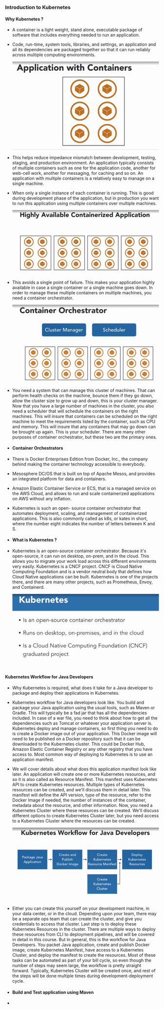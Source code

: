 ### Introduction to Kubernetes

#### Why Kubernetes ? 

* A container is a light weight, stand alone, executable package of software that includes everything needed to run an application.

* Code, run-time, system tools, libraries, and settings, an application and all its dependencies are packaged together so that it can run reliably across multiple computing environments.

  ![k8s1](images/k8s1.png)

* This helps reduce impedance mismatch between development, testing, staging, and production environment. An application typically consists of multiple containers such as one for the application code, another for web-cell work, another for messaging, for caching and so on. An application with multiple containers is a relatively easy to manage on a single machine.

* When only a single instance of each container is running. This is good during development phase of the application, but in production you want to run this application using multiple containers over multiple machines. 

  ![k8s2](images/k8s2.png)

* This avoids a single point of failure. This makes your application highly available in case a single container or a single machine goes down. In order to manage these multiple containers on multiple machines, you need a container orchestrator.

  ![k8s3](images/k8s3.png)

* You need a system that can manage this cluster of machines. That can perform health checks on the machine, bounce them if they go down, allow the cluster size to grow up and down, this is your cluster manager. Now that you have a large number of machines in the cluster, you also need a scheduler that will schedule the containers on the right machines. This will insure that containers can be scheduled on the right machine to meet the requirements listed by the container, such as CPU and memory. This will insure that any containers that may go down can be brought up again. This is your scheduler. There are many other purposes of container orchestrator, but these two are the primary ones.

* #### Container Orchestrators

* There is Docker Enterprises Edition from Docker, Inc., the company behind making the container technology accessible to everybody.

* Mesosphere DC/OS that is built on top of Apache Mesos, and provides an integrated platform for data and containers. 

* Amazon Elastic Container Service or ECS, that is a managed service on the AWS Cloud, and allows to run and scale containerized applications on AWS without any inflation. 

* Kubernetes is such an open- source container orchestrator that automates deployment, scaling, and management of containerized applications. This is also commonly called as k8s, or kates in short, where the number eight indicates the number of letters between K and S.

* #### What is Kubernetes ? 

* Kubernetes is an open-source container orchestrator. Because it's open-source, it can run on desktop, on-prem, and in the cloud. This allows you to migrate your work load across this different environments very easily. Kubernetes is a CNCF project. CNCF is Cloud Native Computing Foundation and is a vendor neutral body that defines how Cloud Native applications can be built. Kubernetes is one of the projects there, and there are many other projects, such as Prometheus, Envoy, and Containerd.

  ![k8s4](images/k8s4.png)

#### Kubernetes Workflow for Java Developers

* Why Kubernetes is required, what does it take for a Java developer to package and deploy their applications in Kubernetes.

* Kubernetes workflow for Java developers look like. You build and package your Java application using the usual tools, such as Maven or Gradle. This will typically be a fad jar that has all the dependencies included. In case of a war file, you need to think about how to get all the dependencies such as Tomcat or whatever your application server is. Kubernetes deploy and manage containers, so first thing you need to do is create a Docker image out of your application. This Docker image will need to be published on a Docker repository such that it can be downloaded to the Kubernetes cluster. This could be Docker Hub, Amazon Elastic Container Registry or any other registry that you have access to. Most common way of deploying to Kubernetes is to use an application manifest.

* We will cover details about what does this application manifest look like later. An application will create one or more Kubernetes resources, and so it is also called as Resource Manifest. This manifest uses Kubernetes API to create Kubernetes resources. Multiple types of Kubernetes resources can be created, and we'll discuss them in detail later. This manifest will define the API version, type of the resource, refer to the Docker Image if needed, the number of instances of the container, metadata about the resource, and other information. Now, you need a Kubernetes Cluster where these resources can be created. We'll discuss different options to create Kubernetes Cluster later, but you need access to a Kubernetes Cluster where the resources can be created.

  ![k8s5](images/k8s5.png)

* Either you can create this yourself on your development machine, in your data center, or in the cloud. Depending upon your team, there may be a separate ops team that can create the cluster, and give you credentials to access that cluster. Last step is to deploy these Kubernetes Resources in the cluster. There are multiple ways to deploy these resources from CLI to deployment pipelines, and will be covered in detail in this course. But in general, this is the workflow for Java Developers. You packet Java application, create and publish Docker image, create Kubernetes Manifest, have access to a Kubernetes Cluster, and deploy the manifest to create the resources. Most of these tasks can be automated as part of your bill cycle, so even though the number of steps may seem large, the workflow is pretty straight forward. Typically, Kubernetes Cluster will be created once, and rest of the steps will be done multiple times during development-deployment cycle.

* #### Build and Test application using Maven

* 